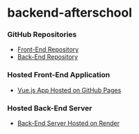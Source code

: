 # backend-afterschool
### GitHub Repositories
- [Front-End Repository](https://github.com/abdulhamidaa6024/frontend-afterschool.git)
- [Back-End Repository](https://github.com/abdulhamidaa6024/backend-afterschool.git)

### Hosted Front-End Application
- [Vue.js App Hosted on GitHub Pages](https://abdulhamidaa6024.github.io/frontend-afterschool/)

### Hosted Back-End Server
- [Back-End Server Hosted on Render](https://backend-afterschool.onrender.com)




